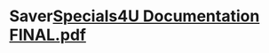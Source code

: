 # Saver[Specials4U Documentation FINAL.pdf](https://github.com/WhoShotYa08/Saver/files/11657744/Specials4U.Documentation.FINAL.pdf)

